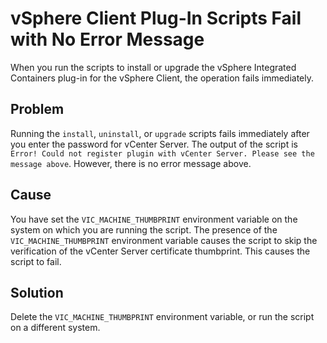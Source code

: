 # vSphere Client Plug-In Scripts Fail with No Error Message #

When you run the scripts to install or upgrade the vSphere Integrated Containers plug-in for the vSphere Client, the operation fails immediately.

## Problem ##

Running the `install`, `uninstall`, or `upgrade` scripts fails immediately after you enter the password for vCenter Server. The output of the script is `Error! Could not register plugin with vCenter Server. Please see the message above`. However, there is no error message above.

## Cause ##

You have set the `VIC_MACHINE_THUMBPRINT` environment variable on the system on which you are running the script. The presence of the `VIC_MACHINE_THUMBPRINT` environment variable causes the script to skip the verification of the vCenter Server certificate thumbprint. This causes the script to fail.

## Solution ##

Delete the `VIC_MACHINE_THUMBPRINT` environment variable, or run the script on a different system.
